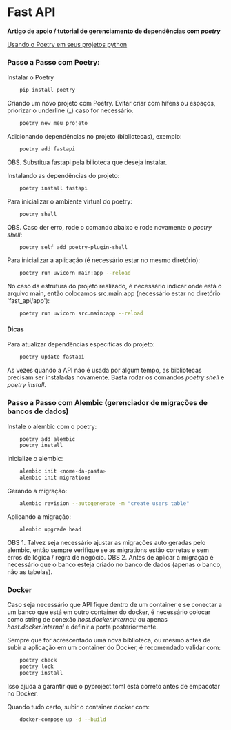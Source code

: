 # Fast API

**Artigo de apoio / tutorial de gerenciamento de dependências com *poetry***

[Usando o Poetry em seus projetos python](https://medium.com/@volneycasas/usando-o-poetry-em-seus-projetos-python-70be5f018281)

### Passo a Passo com Poetry:

Instalar o Poetry

```bash
    pip install poetry
```

Criando um novo projeto com Poetry. Evitar criar com hífens ou espaços, priorizar o underline (_) caso for necessário.
```bash
    poetry new meu_projeto
```

Adicionando dependências no projeto (bibliotecas), exemplo:

```bash
    poetry add fastapi
```
OBS. Substitua fastapi pela bilioteca que deseja instalar.

Instalando as dependências do projeto:

```bash
    poetry install fastapi
```

Para inicializar o ambiente virtual do poetry:

```bash
    poetry shell
```
OBS. Caso der erro, rode o comando abaixo e rode novamente o *poetry shell*:

```bash
    poetry self add poetry-plugin-shell
```

Para inicializar a aplicação (é necessário estar no mesmo diretório):

```bash
    poetry run uvicorn main:app --reload
```

No caso da estrutura do projeto realizado, é necessário indicar onde está o arquivo main, então colocamos src.main:app (necessário estar no diretório 'fast_api/app'):

```bash
    poetry run uvicorn src.main:app --reload
```

#### Dicas

Para atualizar dependências específicas do projeto:

```bash
    poetry update fastapi
```

As vezes quando a API não é usada por algum tempo, as bibliotecas precisam ser instaladas novamente. Basta rodar os comandos *poetry shell* e *poetry install*.

### Passo a Passo com Alembic (gerenciador de migrações de bancos de dados)

Instale o alembic com o poetry:

```bash
    poetry add alembic
    poetry install
```

Inicialize o alembic:

```bash
    alembic init <nome-da-pasta>
    alembic init migrations
```

Gerando a migração:
```bash
    alembic revision --autogenerate -m "create users table"
```

Aplicando a migração:
```bash
    alembic upgrade head
```

OBS 1. Talvez seja necessário ajustar as migrações auto geradas pelo alembic, então sempre verifique se as migrations estão corretas e sem erros de lógica / regra de negócio.
OBS 2. Antes de aplicar a migração é necessário que o banco esteja criado no banco de dados (apenas o banco, não as tabelas).

### Docker

Caso seja necessário que API fique dentro de um container e se conectar a um banco que está em outro container do docker, é necessário colocar como string de conexão *host.docker.internal:<porta>* ou apenas *host.docker.internal* e definir a porta posteriormente.

Sempre que for acrescentado uma nova biblioteca, ou mesmo antes de subir a aplicação em um container do Docker, é recomendado validar com:

```bash
    poetry check
    poetry lock
    poetry install
```

Isso ajuda a garantir que o pyproject.toml está correto antes de empacotar no Docker.

Quando tudo certo, subir o container docker com:

```bash
    docker-compose up -d --build
```